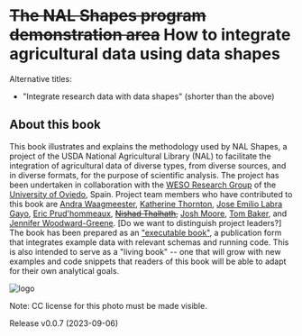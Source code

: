 ~~The NAL Shapes program demonstration area~~ How to integrate agricultural data using data shapes
======

Alternative titles:
- "Integrate research data with data shapes" (shorter than the above)

About this book
---------------

This book illustrates and explains the methodology used by NAL Shapes, a project of the USDA National Agricultural Library (NAL) to facilitate the integration of agricultural data of diverse types, from diverse sources, and in diverse formats, for the purpose of scientific analysis. The project has been undertaken in collaboration with the [WESO Research Group](https://www.weso.es/) of the [University of Oviedo](), Spain. Project team members who have contributed to this book are [Andra Waagmeester](https://scholia.toolforge.org/author/Q19845625), [Katherine Thornton](https://scholia.toolforge.org/author/Q41533116), [Jose Emilio Labra Gayo](https://scholia.toolforge.org/author/Q51602692), [Eric Prud'hommeaux](https://scholia.toolforge.org/author/Q28914639),
~~[Nishad Thalhath](https://scholia.toolforge.org/author/Q95616366),~~ [Josh Moore](https://orcid.org/0000-0003-4028-811X), [Tom Baker](http://orcid.org/0000-0003-3741-6977), and [Jennifer Woodward-Greene](https://orcid.org/0000-0003-3236-2711). [Do we want to distinguish project leaders?] The book has been prepared as an ["executable book"](https://jupyterbook.org/), 
a publication form that integrates example data with relevant schemas and running code. This is also intended to serve as a "living book" -- one that will grow with new examples and code snippets that readers of this book will be able to adapt for their own analytical goals.

![logo](https://upload.wikimedia.org/wikipedia/commons/thumb/d/d7/Feld_mit_reifer_Baumwolle.jpeg/640px-Feld_mit_reifer_Baumwolle.jpeg "Cotton")

Note: CC license for this photo must be made visible.

Release v0.0.7 (2023-09-06)
